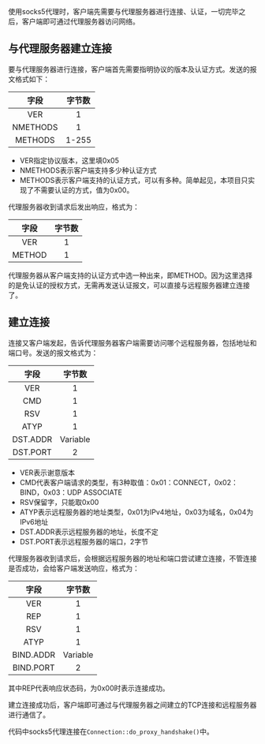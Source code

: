 使用socks5代理时，客户端先需要与代理服务器进行连接、认证，一切完毕之后，客户端即可通过代理服务器访问网络。

## 与代理服务器建立连接

要与代理服务器进行连接，客户端首先需要指明协议的版本及认证方式。发送的报文格式如下：

|   字段   | 字节数 |
| :------: | :----: |
|   VER    |   1    |
| NMETHODS |   1    |
| METHODS  | 1-255  |

- VER指定协议版本，这里填0x05
- NMETHODS表示客户端支持多少种认证方式
- METHODS表示客户端支持的认证方式，可以有多种。简单起见，本项目只实现了不需要认证的方式，值为0x00。

代理服务器收到请求后发出响应，格式为：

|  字段  | 字节数 |
| :----: | :----: |
|  VER   |   1    |
| METHOD |   1    |

代理服务器从客户端支持的认证方式中选一种出来，即METHOD。因为这里选择的是免认证的授权方式，无需再发送认证报文，可以直接与远程服务器建立连接了。

## 建立连接

连接又客户端发起，告诉代理服务器客户端需要访问哪个远程服务器，包括地址和端口号。发送的报文格式为：

|   字段   |  字节数  |
| :------: | :------: |
|   VER    |    1     |
|   CMD    |    1     |
|   RSV    |    1     |
|   ATYP   |    1     |
| DST.ADDR | Variable |
| DST.PORT |    2     |

- VER表示谢意版本
- CMD代表客户端请求的类型，有3种取值：0x01：CONNECT，0x02：BIND，0x03：UDP ASSOCIATE
- RSV保留字，只能取0x00
- ATYP表示远程服务器的地址类型，0x01为IPv4地址，0x03为域名，0x04为IPv6地址
- DST.ADDR表示远程服务器的地址，长度不定
- DST.PORT表示远程服务器的端口，2字节

代理服务器收到请求后，会根据远程服务器的地址和端口尝试建立连接，不管连接是否成功，会给客户端发送响应，格式为：

|   字段    |  字节数  |
| :-------: | :------: |
|    VER    |    1     |
|    REP    |    1     |
|    RSV    |    1     |
|   ATYP    |    1     |
| BIND.ADDR | Variable |
| BIND.PORT |    2     |

其中REP代表响应状态码，为0x00时表示连接成功。

建立连接成功后，客户端即可通过与代理服务器之间建立的TCP连接和远程服务器进行通信了。



代码中socks5代理连接在`Connection::do_proxy_handshake()`中。